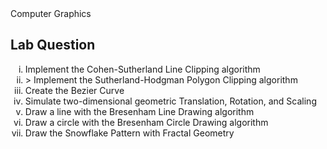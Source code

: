 <caption>Computer Graphics</caption>
<h2>Lab Question</h2>
<ol type='i'>
<li> Implement the Cohen-Sutherland Line Clipping algorithm</li>
<li>> Implement the Sutherland-Hodgman Polygon Clipping algorithm</li>
<li> Create the Bezier Curve</li>
<li> Simulate two-dimensional geometric Translation, Rotation, and Scaling</li>
<li> Draw a line with the Bresenham Line Drawing algorithm</li>
<li> Draw a circle with the Bresenham Circle Drawing algorithm</li>
<li> Draw the Snowflake Pattern with Fractal Geometry</li>
</ol>
